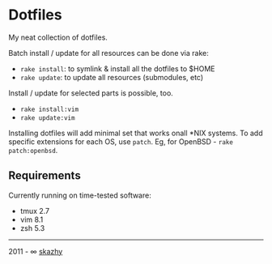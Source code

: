 # Dotfiles

My neat collection of dotfiles.

Batch install / update for all resources can be done via rake:

*    `rake install`: to symlink & install all the dotfiles to $HOME
*    `rake update`: to update all resources (submodules, etc)

Install / update for selected parts is possible, too.

*    `rake install:vim`
*    `rake update:vim`

Installing dotfiles will add minimal set that works onall *NIX systems. To
add specific extensions for each OS, use `patch`. Eg, for OpenBSD - `rake
patch:openbsd`.

## Requirements

Currently running on time-tested software:

* tmux 2.7
* vim 8.1
* zsh 5.3

___

2011 - &infin; [skazhy](http://karlis.me)
